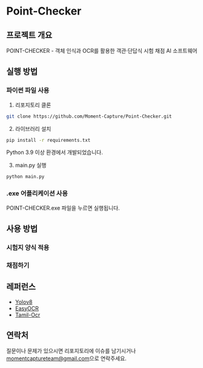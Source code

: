 # Point-Checker
## 프로젝트 개요
POINT-CHECKER - 객체 인식과 OCR를 활용한 객관·단답식 시험 채점 AI 소프트웨어


## 실행 방법
### 파이썬 파일 사용
1. 리포지토리 클론
```bash
git clone https://github.com/Moment-Capture/Point-Checker.git
```

2. 라이브러리 설치
```bash
pip install -r requirements.txt
```
Python 3.9 이상 환경에서 개발되었습니다.

3. main.py 실행
```bash
python main.py
```

### .exe 어플리케이션 사용
POINT-CHECKER.exe 파일을 누르면 실행됩니다.


## 사용 방법
### 시험지 양식 적용


### 채점하기


## 레퍼런스
- [Yolov8](https://github.com/ultralytics/yolov8)
- [EasyOCR](https://github.com/JaidedAI/EasyOCR)
- [Tamil-Ocr](https://github.com/tamil-ocr/tamil-ocr)


## 연락처

질문이나 문제가 있으시면 리포지토리에 이슈를 남기시거나 [momentcaptureteam@gmail.com](mailto:momentcaptureteam@gmail.com)으로 연락주세요.